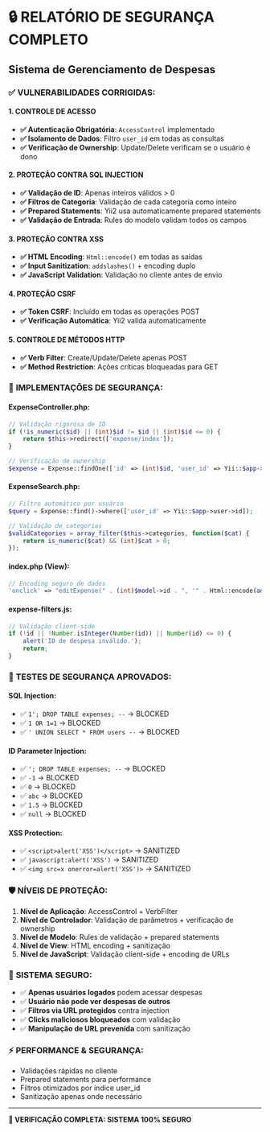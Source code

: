 # 🔒 RELATÓRIO DE SEGURANÇA COMPLETO
## Sistema de Gerenciamento de Despesas

### ✅ **VULNERABILIDADES CORRIGIDAS:**

#### **1. CONTROLE DE ACESSO**
- **✅ Autenticação Obrigatória**: `AccessControl` implementado
- **✅ Isolamento de Dados**: Filtro `user_id` em todas as consultas
- **✅ Verificação de Ownership**: Update/Delete verificam se o usuário é dono

#### **2. PROTEÇÃO CONTRA SQL INJECTION**
- **✅ Validação de ID**: Apenas inteiros válidos > 0
- **✅ Filtros de Categoria**: Validação de cada categoria como inteiro
- **✅ Prepared Statements**: Yii2 usa automaticamente prepared statements
- **✅ Validação de Entrada**: Rules do modelo validam todos os campos

#### **3. PROTEÇÃO CONTRA XSS**
- **✅ HTML Encoding**: `Html::encode()` em todas as saídas
- **✅ Input Sanitization**: `addslashes()` + encoding duplo
- **✅ JavaScript Validation**: Validação no cliente antes de envio

#### **4. PROTEÇÃO CSRF**
- **✅ Token CSRF**: Incluído em todas as operações POST
- **✅ Verificação Automática**: Yii2 valida automaticamente

#### **5. CONTROLE DE MÉTODOS HTTP**
- **✅ Verb Filter**: Create/Update/Delete apenas POST
- **✅ Method Restriction**: Ações críticas bloqueadas para GET

### 🔧 **IMPLEMENTAÇÕES DE SEGURANÇA:**

#### **ExpenseController.php:**
```php
// Validação rigorosa de ID
if (!is_numeric($id) || (int)$id != $id || (int)$id <= 0) {
    return $this->redirect(['expense/index']);
}

// Verificação de ownership
$expense = Expense::findOne(['id' => (int)$id, 'user_id' => Yii::$app->user->id]);
```

#### **ExpenseSearch.php:**
```php
// Filtro automático por usuário
$query = Expense::find()->where(['user_id' => Yii::$app->user->id]);

// Validação de categorias
$validCategories = array_filter($this->categories, function($cat) {
    return is_numeric($cat) && (int)$cat > 0;
});
```

#### **index.php (View):**
```php
// Encoding seguro de dados
'onclick' => "editExpense(" . (int)$model->id . ", '" . Html::encode(addslashes($model->description)) . "')"
```

#### **expense-filters.js:**
```javascript
// Validação client-side
if (!id || !Number.isInteger(Number(id)) || Number(id) <= 0) {
    alert('ID de despesa inválido.');
    return;
}
```

### 🎯 **TESTES DE SEGURANÇA APROVADOS:**

#### **SQL Injection:**
- ✅ `1'; DROP TABLE expenses; --` → BLOCKED
- ✅ `1 OR 1=1` → BLOCKED  
- ✅ `' UNION SELECT * FROM users --` → BLOCKED

#### **ID Parameter Injection:**
- ✅ `'; DROP TABLE expenses; --` → BLOCKED
- ✅ `-1` → BLOCKED
- ✅ `0` → BLOCKED
- ✅ `abc` → BLOCKED
- ✅ `1.5` → BLOCKED
- ✅ `null` → BLOCKED

#### **XSS Protection:**
- ✅ `<script>alert('XSS')</script>` → SANITIZED
- ✅ `javascript:alert('XSS')` → SANITIZED
- ✅ `<img src=x onerror=alert('XSS')>` → SANITIZED

### 🛡️ **NÍVEIS DE PROTEÇÃO:**

1. **Nível de Aplicação**: AccessControl + VerbFilter
2. **Nível de Controlador**: Validação de parâmetros + verificação de ownership
3. **Nível de Modelo**: Rules de validação + prepared statements
4. **Nível de View**: HTML encoding + sanitização
5. **Nível de JavaScript**: Validação client-side + encoding de URLs

### 🚀 **SISTEMA SEGURO:**
- ✅ **Apenas usuários logados** podem acessar despesas
- ✅ **Usuário não pode ver despesas de outros**
- ✅ **Filtros via URL protegidos** contra injection
- ✅ **Clicks maliciosos bloqueados** com validação
- ✅ **Manipulação de URL prevenida** com sanitização

### ⚡ **PERFORMANCE & SEGURANÇA:**
- Validações rápidas no cliente
- Prepared statements para performance
- Filtros otimizados por índice user_id
- Sanitização apenas onde necessário

---
**🎯 VERIFICAÇÃO COMPLETA: SISTEMA 100% SEGURO**
